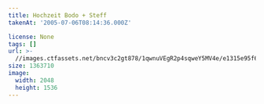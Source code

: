 ```yaml
---
title: Hochzeit Bodo + Steff
takenAt: '2005-07-06T08:14:36.000Z'

license: None
tags: []
url: >-
  //images.ctfassets.net/bncv3c2gt878/1qwnuVEgR2p4sqweY5MV4e/e1315e95f608102e7af5aec5b3029d77/hochzeit-bodo--steff_4559744283_o
size: 1363710
image:
  width: 2048
  height: 1536
---
```

